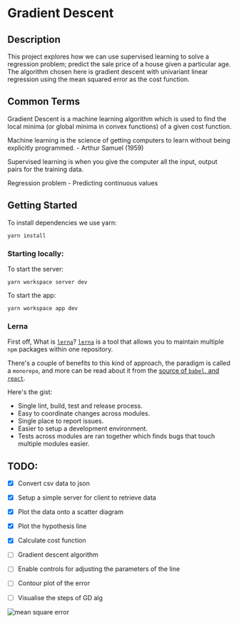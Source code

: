 # Gradient Descent

## Description
This project explores how we can use supervised learning to solve a regression problem; predict the sale price of a house given a particular age. The algorithm chosen here is gradient descent with univariant linear regression using the mean squared error as the cost function.

## Common Terms
Gradient Descent is a machine learning algorithm which is used to find the local minima (or global minima in convex functions) of a given cost function. 

Machine learning is the science of getting computers to learn without being explicitly programmed. - Arthur Samuel (1959)

Supervised learning is when you give the computer all the input, output pairs for the training data. 

Regression problem - Predicting continuous values



## Getting Started

To install dependencies we use yarn:
```
yarn install
```

### Starting locally:

To start the server: 
```
yarn workspace server dev
```

To start the app:
```
yarn workspace app dev
```

### Lerna
First off, What is [`lerna`](https://github.com/lerna/lerna)? [`lerna`](https://github.com/lerna/lerna) is a tool that allows you to maintain multiple `npm` packages within one repository.

There's a couple of benefits to this kind of approach, the paradigm is called a `monorepo`, and more can be read about it from the [source of `babel`, and `react`](https://github.com/babel/babel/blob/master/doc/design/monorepo.md).

Here's the gist:

* Single lint, build, test and release process.
* Easy to coordinate changes across modules.
* Single place to report issues.
* Easier to setup a development environment.
* Tests across modules are ran together which finds bugs that touch multiple modules easier.

## TODO:


- [X] Convert csv data to json
- [X] Setup a simple server for client to retrieve data
- [X] Plot the data onto a scatter diagram
- [X] Plot the hypothesis line
- [X] Calculate cost function
- [ ] Gradient descent algorithm
- [ ] Enable controls for adjusting the parameters of the line
- [ ] Contour plot of the error
- [ ] Visualise the steps of GD alg


![mean square error](https://images.squarespace-cdn.com/content/v1/5eeae1506bdf6661fc47e928/1603773819214-35PELAZY56BUMPNHZI1B/image-asset.png?format=1500w)